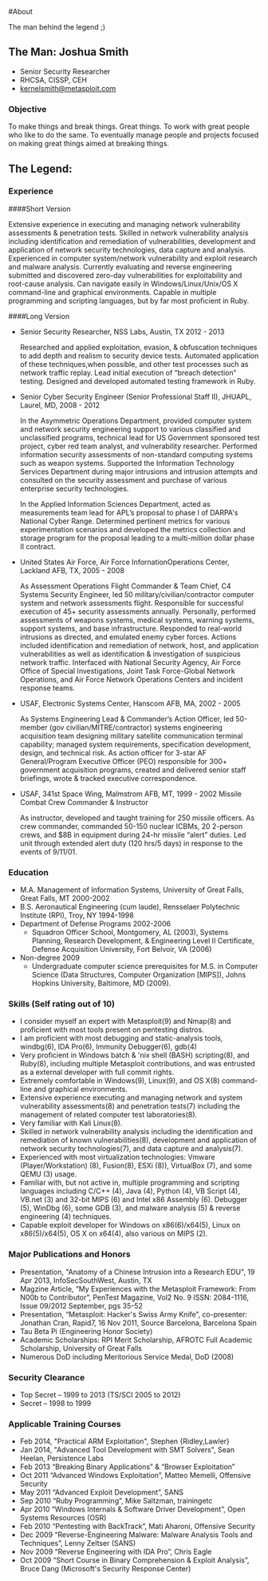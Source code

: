 #About

The man behind the legend  ;)

## The Man:  Joshua Smith
* Senior Security Researcher
* RHCSA, CISSP, CEH
* kernelsmith@metasploit.com

### Objective

To make things and break things.  Great things.  To work with great people who
like to do the same.  To eventually manage people and projects focused on making
great things aimed at breaking things.

## The Legend:

### Experience

####Short Version

Extensive experience in executing and managing network vulnerability assessments
& penetration tests.  Skilled in network vulnerability analysis including
identification and remediation of vulnerabilities, development and application
of network security technologies, data capture and analysis.  Experienced in
computer system/network vulnerability and exploit research and malware
analysis.  Currently evaluating and reverse engineering submitted and discovered
zero-day vulnerabilities for exploitability and root-cause analysis. Can
navigate easily in Windows/Linux/Unix/OS X command-line and graphical
environments.  Capable in multiple programming and scripting languages, but by
far most proficient in Ruby.

####Long Version

* Senior Security Researcher, NSS Labs, Austin, TX  2012 - 2013

  Researched and applied exploitation, evasion, & obfuscation techniques to add
  depth and realism to security device tests.  Automated application of these
  techniques,when possible, and other test processes such as network traffic
  replay.  Lead initial execution of “breach detection” testing.  Designed and
  developed automated testing framework in Ruby.

* Senior Cyber Security Engineer (Senior Professional Staff II), JHUAPL, Laurel,
  MD, 2008 - 2012

  In the Asymmetric Operations Department, provided computer system and network
  security engineering support to various classified and unclassified programs,
  technical lead for US Government sponsored test project, cyber red team
  analyst, and vulnerability researcher.  Performed information security
  assessments of non-standard computing systems such as weapon systems.
  Supported the Information Technology Services Department during major
  intrusions and intrusion attempts and consulted on the security assessment
  and purchase of various enterprise security technologies.

  In the Applied Information Sciences Department, acted as measurements team
  lead for APL’s proposal to phase I of DARPA's National Cyber Range.
  Determined pertinent metrics for various experimentation scenarios and
  developed the metrics collection and storage program for the proposal leading
  to a multi-million dollar phase II contract.

* United States Air Force, Air Force InfornationOperations Center, Lackland AFB,
  TX, 2005 - 2008
  
  As Assessment Operations Flight Commander & Team Chief, C4 Systems Security
  Engineer, led 50 military/civilian/contractor computer system and network
  assessments flight.  Responsible for successful execution of 45+ security
  assessments annually.  Personally, performed assessments of weapons systems,
  medical systems, warning systems, support systems, and base infrastructure.
  Responded to real-world intrusions as directed, and emulated enemy cyber
  forces.  Actions included identification and remediation of network, host, and
  application vulnerabilities as well as identification & investigation of
  suspicious network traffic.  Interfaced with National Security Agency, Air
  Force Office of Special Investigations, Joint Task Force-Global Network
  Operations, and Air Force Network Operations Centers and incident response
  teams.

* USAF, Electronic Systems Center, Hanscom AFB, MA, 2002 - 2005

  As Systems Engineering Lead & Commander’s Action Officer, led 50-member (gov
  civilian/MITRE/contractor) systems engineering acquisition team designing
  military satellite communication terminal capability; managed system
  requirements, specification development, design, and technical risk.  As
  action officer for 3-star AF General/Program Executive Officer (PEO)
  responsible for 300+ government acquisition programs, created and delivered
  senior staff briefings, wrote & tracked executive correspondence.

* USAF, 341st Space Wing, Malmstrom AFB, MT, 1999 - 2002 Missile Combat Crew
  Commander & Instructor

  As instructor, developed and taught training for 250 missile officers.
  As crew commander, commanded 50-150 nuclear ICBMs, 20 2-person crews, and $8B
  in equipment during 24-hr missile “alert” duties.  Led unit through extended
  alert duty (120 hrs/5 days) in response to the events of 9/11/01.

### Education
 * M.A. Management of Information Systems, University of Great Falls, Great
   Falls, MT	2000-2002
 * B.S. Aeronautical Engineering (cum laude), Rensselaer Polytechnic Institute
   (RPI), Troy, NY	1994-1998
 * Department of Defense Programs	2002-2006
   - Squadron Officer School, Montgomery, AL (2003), Systems Planning, Research
     Development, & Engineering Level II Certificate, Defense Acquisition
    University, Fort Belvoir, VA (2006)
 * Non-degree	2009
   - Undergraduate computer science prerequisites for M.S. in Computer Science
     (Data Structures, Computer Organization [MIPS]), Johns Hopkins University,
     Baltimore, MD (2009).

### Skills (Self rating out of 10)
* I consider myself an expert with Metasploit(9) and Nmap(8) and proficient
  with most tools present on pentesting distros.
* I am proficient with most debugging and static-analysis tools, windbg(6), 
  IDA Pro(6), Immunity Debugger(6), gdb(4)
* Very proficient in Windows batch & 'nix shell (BASH) scripting(8),
  and Ruby(8), including multiple Metasploit contributions, and was entrusted
  as a external developer with full commit rights.
* Extremely comfortable in Windows(9), Linux(9), and OS X(8) command-line and
  graphical environments.
* Extensive experience executing and managing network and system vulnerability
  assessments(8) and penetration tests(7) including the management of related
  computer test laboratories(8).
* Very familiar with Kali Linux(8).  
* Skilled in network vulnerability analysis including the identification and
  remediation of known vulnerabilities(8), development and application of
  network security technologies(7), and data capture and analysis(7).
* Experienced with most virtualization technologies: Vmware (Player/Workstation)
  (8), Fusion(8), ESXi (8)), VirtualBox (7), and some QEMU (3) usage.
* Familiar with, but not active in, multiple programming and scripting languages
  including C/C++ (4), Java (4), Python (4), VB Script (4), VB.net (3) and
  32-bit MIPS (6) and Intel x86 Assembly (6).
  Debugger (5), WinDbg (6), some GDB (3), and malware analysis (5) & reverse
  engineering (4) techniques.
* Capable exploit developer for Windows on x86(6)/x64(5), Linux on
  x86(5)/x64(5), OS X on x64(4), also various on MIPS (2). 

### Major Publications and Honors
 * Presentation, "Anatomy of a Chinese Intrusion into a Research EDU", 19 Apr
   2013, InfoSecSouthWest, Austin, TX
 * Magzine Article, “My Experiences with the Metasploit Framework:  From N00b to
   Contributor”, PenTest Magazine, Vol2 No. 9 ISSN: 2084-1116, Issue 09/2012
  September, pgs 35-52
 * Presentation, “Metasploit: Hacker's Swiss Army Knife”, co-presenter: Jonathan
   Cran, Rapid7, 16 Nov 2011, Source Barcelona, Barcelona Spain
 * Tau Beta Pi (Engineering Honor Society)
 * Academic Scholarships: RPI Merit Scholarship, AFROTC Full Academic
   Scholarship, University of Great Falls
 * Numerous DoD including Meritorious Service Medal, DoD (2008)

### Security Clearance
 * Top Secret – 1999 to 2013 (TS/SCI 2005 to 2012)
 * Secret – 1998 to 1999

### Applicable Training Courses
 * Feb 2014, "Practical ARM Exploitation", Stephen {Ridley,Lawler}
 * Jan 2014, "Advanced Tool Development with SMT Solvers", Sean Heelan,
    Persistence Labs
 * Feb 2013	“Breaking Binary Applications” & “Browser Exploitation”
 * Oct 2011	“Advanced Windows Exploitation”, Matteo Memelli, Offensive Security
 * May 2011	“Advanced Exploit Development”, SANS
 * Sep 2010	“Ruby Programming”, Mike Saltzman, trainingetc
 * Apr 2010	“Windows Internals & Software Driver Development”, Open Systems
   Resources (OSR)
 * Feb 2010	“Pentesting with BackTrack”, Mati Aharoni, Offensive Security
 * Dec 2009	“Reverse-Engineering Malware: Malware Analysis Tools and
   Techniques”, Lenny Zeltser (SANS)
 * Nov 2009	“Reverse Engineering with IDA Pro”, Chris Eagle
 * Oct 2009	“Short Course in Binary Comprehension & Exploit Analysis”, Bruce
   Dang (Microsoft's Security Response Center)

